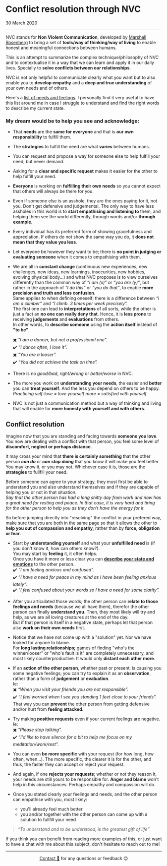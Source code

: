 # Conflict resolution through NVC

30 March 2020

---

NVC stands for **Non Violent Communication**, developed by [Marshall Rosenberg](https://www.cnvc.org/learn-nvc/what-is-nvc) to bring a set of **tools/way of thinking/way of living** to enable honest and meaningful connections between humans.

This is an attempt to summarize the complex technique/philosophy of NVC and to contextualise it in a way that we can learn and apply it in our daily lives. Specially to **solve conflicts between our relationships**.

NVC is not only helpful to communicate clearly what you want but to also enable you to **develop empathy** and a **deep and true understanding** of your own needs and of others.

Here's a [list of needs and feelings](https://www.nonviolentcommunication.com/pdf_files/feelings_needs.pdf). I personally find it very useful to have this list around me in case I struggle to understand and find the right words to describe my current state.

### My dream would be to help you see and acknowledge:

- That **needs** are the **same for everyone** and that is **our own responsibility** to fulfill them.

- The **strategies** to fulfill the need are what **varies** between humans.

- You can request and propose a way for someone else to help fulfill your need, but never demand.

- Asking for a **clear and specific request** makes it easier for the other to help fulfill your need.
  
- **Everyone** is working on **fulfilling their own needs** so you cannot expect that others will always be there for you.

- Even if someone else is an asshole, they are the ones paying for it, not you. Don't get defensive and judgemental. The only way to have less assholes in this world is to **start empathising and listening to** them, and helping them see the world differently, through words and/or **through example**.

- Every individual has its preferred form of showing gracefulness and appreciation. If others do not show the same way you do, it **does not mean that they value you less**.

- Let everyone be however they want to be; there is **no point in judging or evaluating someone** when it comes to empathising with them.
  
- We are all in **constant change** (continuous new experiences, new challenges, new ideas, new learnings, insecurities, new hobbies, evolving physical body...) and what NVC proposes is to view ourselves differently than the common way of *“I am (x)”* or *“you are (y)”*, but rather in the approach of *“I do this”* or *“you do that”*, to enable **more precision and truth and less confusion**.    
Same applies to when defining oneself; there is a difference between *“I am a climber”* and *“I climb. 3 times per week precisely”.*    
The first one can lead to **interpretations** of all sorts, while the other is just a fact an **no one can really deny that**. Hence, it is **less prone** to receiving **judgements** and **evaluations** from others.    
In other words, to **describe someone** using the **action itself** instead of **"to be"**.    

  ✖️ *“I am a dancer, but not a professional one”.*      
  ✔️ *“I dance often, I love it”.*     
  ✖️ *“You are a looser”.*      
  ✔️ *“You did not achieve the task on time”.*    
  
- There is no *good/bad*, *right/wrong* or *better/worse* in NVC.
  
- The more you work on **understanding your needs**, the easier and **better** you can **treat yourself**. And the less you depend on others to be happy. *Practicing self-love = love yourself more = satisfied with yourself*

- NVC is not just a communication method but a way of thinking and living that will enable for **more honesty with yourself and with others**.

## Conflict resolution

Imagine now that you are standing and facing towards **someone you love**. You now are dealing with a conflict with that person, you feel some level of **discomfort, neglect or perhaps distance**.

It may cross your mind that **there is certainly something** that the other person ***can do*** or ***can stop doing*** that you know it will make you feel better. You may know it, or you may not. Whichever case it is, those are the **strategies** to fullfill your need.

Before someone can agree to your strategy, they must first be able to understand you and also understand themselves and if they are capable of helping you or not in that situation.   
*Say that the other person has had a long shitty day from work and now has a great need for resting and peace. In that case, it is very hard and tiring for the other person to help you as they don't have the energy for it.*

So before jumping directly into "resolving" the conflict in your prefered way, make sure that you are both in the same page so that it allows the other to **help you out of compassion and empathy**, rather than by **force, obligation or fear**.

- Start by **understanding yourself** and what your **unfulfilled need** is (if you don't know it, how can others know?).   
  You may start by **feeling** it, it often helps.   
  Once you have it more or less clear you can [**describe your state and emotions**](https://www.nonviolentcommunication.com/pdf_files/feelings_needs.pdf) to the other person.  
  ✔️ *“I am feeling anxious and confused”.*  
  ✔️ *“I have a need for peace in my mind as I have been feeling anxious lately”.*   
  ✔️ *“I feel confused about your words so I have a need for some clarity”.*
- After you articulated those words; the other person can **relate to those feelings and needs** (because we all have them), therefor the other person can finally **understand you**. Then, they most likely will try and help, as we are all loving creatures at the end of the day.    
But if that person is itself in a negative state, perhaps let that person also **work on their own needs** first.   

- Notice that we have not come up with a "solution" yet. Nor we have looked for anyone to blame.   
  For **long lasting relationships;** games of finding "who's the winner/looser" or "who's fault is it" are completely unnecessary, and most likely counterproductive. It would only **distant each other more**.

- If an **action of the other person**, whether past or present, is causing you some negative feelings; you can try to explain it as an **observation**, rather than a form of **judgement** or **evaluation**.    
Ie:   
  ✖️ *“When you visit your friends you are not responsible”.*   
  ✔️ *“I feel worried when I see you standing 1 feet close to your friends”.*  
That way you can **prevent** the other person from getting defensive and/or hurt from **feeling attacked**.

- Try making **positive requests** even if your current feelings are negative. Ie:    
  ✖️ *“Please stop talking”.*   
  ✔️ *“I'd like to have silence for a bit to help me focus on my meditation/work/rest”.*   
- You can even **be more specific** with your request (for how long, how often, when...). The more specific, the clearer it is for the other, and thus, the faster they can accept or reject your request.
- And again, if one **rejects your requests**; whether or not they reason it, your needs are still yours to be responsible for. **Anger and blame** won't help in this circumstances. Perhaps empathy and compassion will do.
- Once you stated clearly your feelings and needs, and the other person can empathise with you, most likely:
  - you'll already feel much better
  - you and/or together with the other person can come up with a solution to fullfill your need
  
>*“To understand and to be understood, is the greatest gift of life”*


If you think you can benefit from reading more examples of this, or just want to have a chat with me about this subject, don't hesitate to reach out to me!

---
<div style="text-align: center;">

[Contact 🐨](docs/aboutLy.md) for any questions or feedback 😍 

</div>